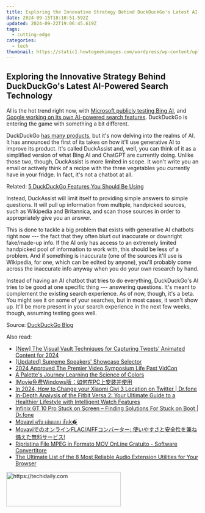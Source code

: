 ```yaml
---
title: Exploring the Innovative Strategy Behind DuckDuckGo's Latest AI-Powered Search Technology
date: 2024-09-15T18:10:51.592Z
updated: 2024-09-22T19:06:45.619Z
tags:
  - cutting-edge
categories:
  - tech
thumbnail: https://static1.howtogeekimages.com/wordpress/wp-content/uploads/2023/03/duckduckgo-search.jpg
---
```


## Exploring the Innovative Strategy Behind DuckDuckGo's Latest AI-Powered Search Technology

AI is the hot trend right now, with [Microsoft publicly testing Bing AI](https://driver-download.techidaily.com/seamless-driver-installation-for-epson-devices-on-your-pc-with-windows/), and [Google working on its own AI-powered search features](https://sim-unlock.techidaily.com/in-2024-android-unlock-code-sim-unlock-your-realme-gt-3-phone-and-remove-locked-screen-by-drfone-android/). DuckDuckGo is entering the game with something a bit different.

 DuckDuckGo [has many products](https://fox-blue.techidaily.com/updated-find-your-got-ringtone-leading-online-retailers/), but it's now delving into the realms of AI. It has announced the first of its takes on how it'll use generative AI to improve its product. It's called DuckAssist and, well, you can think of it as a simplified version of what Bing AI and ChatGPT are currently doing. Unlike those two, though, DuckAssist is more limited in scope. It won't write you an email or actively think of a recipe with the three vegetables you currently have in your fridge. In fact, it's not a chatbot at all.

Related: [5 DuckDuckGo Features You Should Be Using](https://program-issues.techidaily.com/guide-to-resolve-avatar-frontiers-of-pandora-unavailable-issue/) 

 Instead, DuckAssist will limit itself to providing simple answers to simple questions. It will pull up information from multiple, handpicked sources, such as Wikipedia and Britannica, and scan those sources in order to appropriately give you an answer.

 This is done to tackle a big problem that exists with generative AI chatbots right now --- the fact that they often blurt out inaccurate or downright fake/made-up info. If the AI only has access to an extremely limited handpicked pool of information to work with, this should be less of a problem. And if something is inaccurate (one of the sources it'll use is Wikipedia, for one, which can be edited by anyone), you'll probably come across the inaccurate info anyway when you do your own research by hand.

 Instead of having an AI chatbot that tries to do everything, DuckDuckGo's AI tries to be good at one specific thing --- answering questions. It's meant to complement the existing search experience. As of now, though, it's a beta. You might see it on some of your searches, but in most cases, it won't show up. It'll be more present in your search experience in the next few weeks, though, assuming testing goes well.

 Source: [DuckDuckGo Blog](https://spreadprivacy.com/duckassist-launch/)

<ins class="adsbygoogle"
     style="display:block"
     data-ad-format="autorelaxed"
     data-ad-client="ca-pub-7571918770474297"
     data-ad-slot="1223367746"></ins>

<ins class="adsbygoogle"
     style="display:block"
     data-ad-client="ca-pub-7571918770474297"
     data-ad-slot="8358498916"
     data-ad-format="auto"
     data-full-width-responsive="true"></ins>

<span class="atpl-alsoreadstyle">Also read:</span>
<div><ul>
<li><a href="https://twitter-videos.techidaily.com/new-the-visual-vault-techniques-for-capturing-tweets-animated-content-for-2024/"><u>[New] The Visual Vault Techniques for Capturing Tweets’ Animated Content for 2024</u></a></li>
<li><a href="https://fox-access.techidaily.com/updated-supreme-speakers-showcase-selector/"><u>[Updated] Supreme Speakers' Showcase Selector</u></a></li>
<li><a href="https://youtube-docs.techidaily.com/approved-the-premier-video-symposium-life-past-vidcon/"><u>2024 Approved The Premier Video Symposium Life Past VidCon</u></a></li>
<li><a href="https://article-knowledge.techidaily.com/a-palettes-journey-learning-the-science-of-colors/"><u>A Palette's Journey Learning the Science of Colors</u></a></li>
<li><a href="https://some-tips.techidaily.com/imoviewindowspc/"><u>IMovie免费Windows版：如何在PC上安装并使用</u></a></li>
<li><a href="https://review-topics.techidaily.com/in-2024-how-to-change-your-xiaomi-civi-3-location-on-twitter-drfone-by-drfone-virtual-android/"><u>In 2024, How to Change your Xiaomi Civi 3 Location on Twitter | Dr.fone</u></a></li>
<li><a href="https://buynow-help.techidaily.com/in-depth-analysis-of-the-fitbit-versa-2-your-ultimate-guide-to-a-healthier-lifestyle-with-intelligent-watch-features/"><u>In-Depth Analysis of the Fitbit Versa 2: Your Ultimate Guide to a Healthier Lifestyle with Intelligent Watch Features</u></a></li>
<li><a href="https://howto.techidaily.com/infinix-gt-10-pro-stuck-on-screen-finding-solutions-for-stuck-on-boot-drfone-by-drfone-fix-android-problems-fix-android-problems/"><u>Infinix GT 10 Pro Stuck on Screen – Finding Solutions For Stuck on Boot | Dr.fone</u></a></li>
<li><a href="https://some-tips.techidaily.com/movavi-k/"><u>Movavi ครับ เล่นแบบ สังเk�์</u></a></li>
<li><a href="https://some-tips.techidaily.com/movaviflacaiff/"><u>MovaviでのオンラインFLAC/AIFFコンバーター: 使いやすさと安全性を兼ね備えた無料サービス!</u></a></li>
<li><a href="https://some-tips.techidaily.com/ripristina-file-mpeg-in-formato-mov-online-gratuito-software-convertitore/"><u>Ripristina File MPEG in Formato MOV OnLine Gratuito - Software Convertitore</u></a></li>
<li><a href="https://some-tips.techidaily.com/the-ultimate-list-of-the-8-most-reliable-audio-extension-utilities-for-your-browser/"><u>The Ultimate List of the 8 Most Reliable Audio Extension Utilities for Your Browser</u></a></li>
</ul></div>

<!-- affiliate ads begin -->
<a href="https://homestyler.sjv.io/c/5597632/1943648/22993" target="_top" id="1943648">
  <img src="//a.impactradius-go.com/display-ad/22993-1943648" border="0" alt="https://techidaily.com" width="300" height="90"/>
</a>
<img height="0" width="0" src="https://homestyler.sjv.io/i/5597632/1943648/22993" style="position:absolute;visibility:hidden;" border="0" />
<!-- affiliate ads end -->


